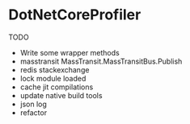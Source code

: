 # DotNetCoreProfiler

TODO
 - Write some wrapper methods
  - masstransit
  MassTransit.MassTransitBus.Publish
  - redis stackexchange
 - lock module loaded
 - cache jit compilations
 - update native build tools
 - json log
 - refactor
